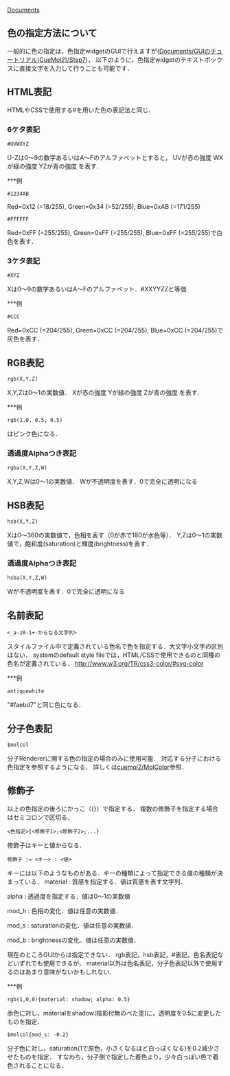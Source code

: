 [Documents](../../Documents)

## 色の指定方法について
一般的に色の指定は，色指定widgetのGUIで行えますが([Documents/GUIのチュートリアル(CueMol2)/Step7](../../Documents/GUIのチュートリアル(CueMol2)/Step7))，
以下のように，色指定widgetのテキストボックスに直接文字を入力して行うことも可能です．


## HTML表記
HTMLやCSSで使用する#を用いた色の表記法と同じ．
### 6ケタ表記
```
#UVWXYZ
```

U-Zは0〜9の数字あるいはA〜Fのアルファベットとすると，
UVが赤の強度
WXが緑の強度
YZが青の強度
を表す．

***例
```
#1234AB
```
Red=0x12 (=18/255), Green=0x34 (=52/255), Blue=0xAB (=171/255)

```
#FFFFFF
```
Red=0xFF (=255/255), Green=0xFF (=255/255), Blue=0xFF (=255/255)で白色を表す．

### 3ケタ表記
```
#XYZ
```

Xは0〜9の数字あるいはA〜Fのアルファベット．#XXYYZZと等価

***例
```
#CCC
```
Red=0xCC (=204/255), Green=0xCC (=204/255), Blue=0xCC (=204/255)で灰色を表す．


## RGB表記
```
rgb(X,Y,Z)
```

X,Y,Zは0〜1の実数値．
Xが赤の強度
Yが緑の強度
Zが青の強度
を表す．

***例
```
rgb(1.0, 0.5, 0.5)
```

はピンク色になる．

### 透過度Alphaつき表記
```
rgba(X,Y,Z,W)
```

X,Y,Z,Wは0〜1の実数値．
Wが不透明度を表す．0で完全に透明になる

## HSB表記
```
hsb(X,Y,Z)
```

Xは0〜360の実数値で，色相を表す（0が赤で180が水色等）．
Y,Zは0〜1の実数値で，飽和度(saturation)と輝度(brightness)を表す．

### 透過度Alphaつき表記
```
hsba(X,Y,Z,W)
```

Wが不透明度を表す．0で完全に透明になる

## 名前表記
```
<_a-z0-1+-からなる文字列>
```
スタイルファイル中で定義されている色名で色を指定する．大文字小文字の区別はない．
systemのdefault style fileでは，HTML/CSSで使用できるのと同種の色名が定義されている．
http://www.w3.org/TR/css3-color/#svg-color

***例
```
antiquewhite
```
"#faebd7"と同じ色になる．

## 分子色表記
```
$molcol
```

分子Rendererに関する色の指定の場合のみに使用可能．
対応する分子における色指定を参照するようになる．
詳しくは[cuemol2/MolColor](../../cuemol2/MolColor)参照．
## 修飾子
以上の色指定の後ろにかっこ（{}）で指定する．
複数の修飾子を指定する場合はセミコロンで区切る．
```
<色指定>{<修飾子1>;<修飾子2>;...}
```

修飾子はキーと値からなる．
```
修飾子 := <キー> : <値>
```

キーには以下のようなものがある．キーの種類によって指定できる値の種類が決まっている．
material
:   質感を指定する．値は質感を表す文字列．

alpha
:   透過度を指定する．値は0〜1の実数値

mod_h
:   色相の変化．値は任意の実数値．

mod_s
:   saturationの変化．値は任意の実数値．

mod_b
:   brightnessの変化．値は任意の実数値．


現在のところGUIからは指定できない．
rgb表記，hsb表記，#表記，色名表記などいずれでも使用できるが，
material以外は色名表記，分子色表記以外で使用するのはあまり意味がないかもしれない．

***例
```
rgb(1,0,0){material: shadow; alpha: 0.5}
```
赤色に対し，materialをshadow(陰影付無のべた塗)に，透明度を0.5に変更したものを指定．
```
$molcol{mod_s: -0.2}
```
分子色に対し，saturation(1で原色，小さくなるほど白っぽくなる)を0.2減少させたものを指定．
すなわち，分子側で指定した着色より，少々白っぽい色で着色されることになる．